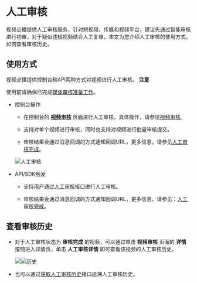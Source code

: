 人工审核 
=========================

视频点播提供人工审核服务，针对短视频、传媒和视频平台，建议先通过智能审核进行初审，对于疑似违规视频结合人工复审。本文为您介绍人工审核的使用方式，如何查看审核历史。

使用方式 
-------------------------

视频点播提供控制台和API两种方式对视频进行人工审核。
**注意**

使用前请确保已完成[媒体审核准备工作](~~100662~~)。

* 控制台操作

  * 在控制台的 **[视频审核](https://vod.console.aliyun.com/settings/workflow#/check/video)** 页面进行人工审核，具体操作，请参见[视频审核](/intl.zh-CN/控制台指南/审核管理/视频审核.md)。

    
  
  * 支持对单个视频进行审核，同时也支持对视频进行批量审核提交。

    
  
  * 审核结果会通过消息回调的方式通知回调URL，更多信息，请参见[人工审核完成](/intl.zh-CN/开发指南/事件通知/事件列表/人工审核完成.md)。

    
  

  

  ![人工审核](https://static-aliyun-doc.oss-accelerate.aliyuncs.com/assets/img/zh-CN/2246855061/p181840.png)
  

* API/SDK触发

  * 支持用户通过[人工审核](/intl.zh-CN/服务端API/媒体审核/人工审核/人工审核.md)接口进行人工审核。

    
  
  * 审核结果会通过消息回调的方式通知回调URL，更多信息，请参见：[人工审核完成](/intl.zh-CN/开发指南/事件通知/事件列表/人工审核完成.md)。

    
  

  




查看审核历史 
---------------------------

* 对于人工审核状态为 **审核完成** 的视频，可以通过单击 **视频审核** 页面的 **详情** 按钮进入详情页，单击 **人工审核详情** 即可查看该视频的人工审核历史。

  ![](https://static-aliyun-doc.oss-accelerate.aliyuncs.com/assets/img/zh-CN/2246855061/p178349.jpg)![历史](https://static-aliyun-doc.oss-accelerate.aliyuncs.com/assets/img/zh-CN/2246855061/p181846.png)
  

* 也可以通过[获取人工审核历史](/intl.zh-CN/服务端API/媒体审核/人工审核/获取人工审核历史.md)接口追溯人工审核历史。

  




